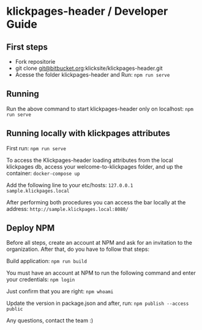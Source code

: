 # klickpages-header / Developer Guide

## First steps
- Fork repositorie
- git clone git@bitbucket.org:klicksite/klickpages-header.git
- Acesse the folder klickpages-header and Run:
``` npm run serve ```
  
## Running

Run the above command to start klickpages-header only on localhost:
``` npm run serve ```

## Running locally with klickpages attributes

First run:
``` npm run serve ```

To access the Klickpages-header loading attributes from the local klickpages db, access your welcome-to-klickpages folder, and up the container:
``` docker-compose up ```

Add the following line to your etc/hosts:
``` 127.0.0.1    sample.klickpages.local ```

After performing both procedures you can access the bar locally at the address:
``` http://sample.klickpages.local:8080/ ```

## Deploy NPM

Before all steps, create an account at NPM and ask for an invitation to the organization.
After that, do you have to follow that steps:

Build application:
``` npm run build ```

You must have an account at NPM to run the following command and enter your credentials:
``` npm login ```

Just confirm that you are right:
``` npm whoami ```

Update the version in package.json and after, run:
``` npm publish --access public ```

Any questions, contact the team :)
